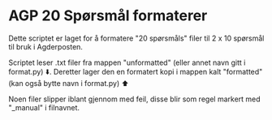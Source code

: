 # AGP 20 Spørsmål formaterer

Dette scriptet er laget for å formatere "20 spørsmåls" filer til 2 x 10 spørsmål til bruk i Agderposten. 

Scriptet leser .txt filer fra mappen "unformatted" (eller annet navn gitt i format.py) ⬇️.
Deretter lager den en formatert kopi i mappen kalt "formatted" (kan også bytte navn i format.py) ⬆️

Noen filer slipper iblant gjennom med feil, disse blir som regel markert med "_manual" i filnavnet. 
